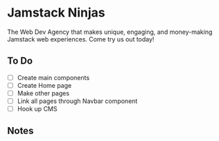# Jamstack Ninjas

The Web Dev Agency that makes unique, engaging, and money-making Jamstack web experiences. Come try us out today!

## To Do 

- [ ] Create main components
- [ ] Create Home page
- [ ] Make other pages 
- [ ] Link all pages through Navbar component
- [ ] Hook up CMS 

## Notes